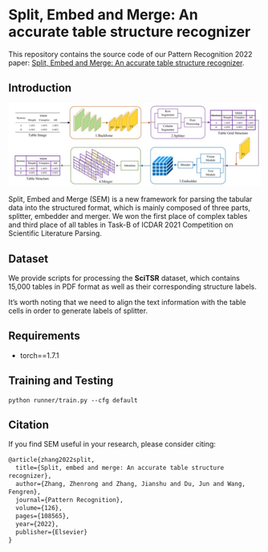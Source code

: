 # Split, Embed and Merge: An accurate table structure recognizer  

This repository contains the source code of our Pattern Recognition 2022 paper: [Split, Embed and Merge: An accurate table structure recognizer](https://arxiv.org/abs/2107.05214).

## Introduction

![pipeline](./images/pipeline.jpg)

Split, Embed and Merge (SEM) is a new framework for parsing the tabular data into the structured format, which is mainly composed of three parts, splitter, embedder and merger. We won the first place of complex tables and third place of all tables in Task-B of ICDAR 2021 Competition on Scientific Literature Parsing.


## Dataset

We provide scripts for processing the **SciTSR** dataset, which contains 15,000 tables in PDF format as well as their corresponding structure labels.  

It’s worth noting  that we need to align the text information with the table cells in order to generate labels of splitter.

## Requirements

- torch==1.7.1

## Training and Testing

```shell
python runner/train.py --cfg default
```

## Citation

If you find SEM useful in your research, please consider citing:

```
@article{zhang2022split,
  title={Split, embed and merge: An accurate table structure recognizer},
  author={Zhang, Zhenrong and Zhang, Jianshu and Du, Jun and Wang, Fengren},
  journal={Pattern Recognition},
  volume={126},
  pages={108565},
  year={2022},
  publisher={Elsevier}
}
```